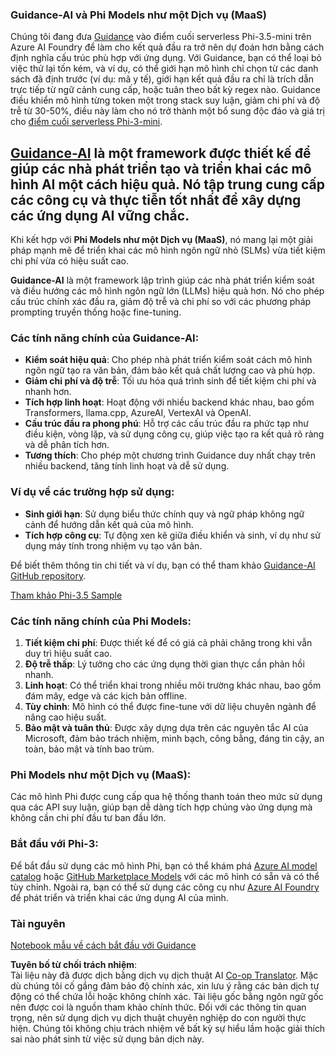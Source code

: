 <!--
CO_OP_TRANSLATOR_METADATA:
{
  "original_hash": "bd049872f37c3079c87d4fe17109cea0",
  "translation_date": "2025-05-09T07:36:57+00:00",
  "source_file": "md/01.Introduction/01/01.Guidance.md",
  "language_code": "vi"
}
-->
### Guidance-AI và Phi Models như một Dịch vụ (MaaS)
Chúng tôi đang đưa [Guidance](https://github.com/guidance-ai/guidance) vào điểm cuối serverless Phi-3.5-mini trên Azure AI Foundry để làm cho kết quả đầu ra trở nên dự đoán hơn bằng cách định nghĩa cấu trúc phù hợp với ứng dụng. Với Guidance, bạn có thể loại bỏ việc thử lại tốn kém, và ví dụ, có thể giới hạn mô hình chỉ chọn từ các danh sách đã định trước (ví dụ: mã y tế), giới hạn kết quả đầu ra chỉ là trích dẫn trực tiếp từ ngữ cảnh cung cấp, hoặc tuân theo bất kỳ regex nào. Guidance điều khiển mô hình từng token một trong stack suy luận, giảm chi phí và độ trễ từ 30-50%, điều này làm cho nó trở thành một bổ sung độc đáo và giá trị cho [điểm cuối serverless Phi-3-mini](https://aka.ms/try-phi3.5mini).

## [**Guidance-AI**](https://github.com/guidance-ai/guidance) là một framework được thiết kế để giúp các nhà phát triển tạo và triển khai các mô hình AI một cách hiệu quả. Nó tập trung cung cấp các công cụ và thực tiễn tốt nhất để xây dựng các ứng dụng AI vững chắc.

Khi kết hợp với **Phi Models như một Dịch vụ (MaaS)**, nó mang lại một giải pháp mạnh mẽ để triển khai các mô hình ngôn ngữ nhỏ (SLMs) vừa tiết kiệm chi phí vừa có hiệu suất cao.

**Guidance-AI** là một framework lập trình giúp các nhà phát triển kiểm soát và điều hướng các mô hình ngôn ngữ lớn (LLMs) hiệu quả hơn. Nó cho phép cấu trúc chính xác đầu ra, giảm độ trễ và chi phí so với các phương pháp prompting truyền thống hoặc fine-tuning.

### Các tính năng chính của Guidance-AI:
- **Kiểm soát hiệu quả**: Cho phép nhà phát triển kiểm soát cách mô hình ngôn ngữ tạo ra văn bản, đảm bảo kết quả chất lượng cao và phù hợp.
- **Giảm chi phí và độ trễ**: Tối ưu hóa quá trình sinh để tiết kiệm chi phí và nhanh hơn.
- **Tích hợp linh hoạt**: Hoạt động với nhiều backend khác nhau, bao gồm Transformers, llama.cpp, AzureAI, VertexAI và OpenAI.
- **Cấu trúc đầu ra phong phú**: Hỗ trợ các cấu trúc đầu ra phức tạp như điều kiện, vòng lặp, và sử dụng công cụ, giúp việc tạo ra kết quả rõ ràng và dễ phân tích hơn.
- **Tương thích**: Cho phép một chương trình Guidance duy nhất chạy trên nhiều backend, tăng tính linh hoạt và dễ sử dụng.

### Ví dụ về các trường hợp sử dụng:
- **Sinh giới hạn**: Sử dụng biểu thức chính quy và ngữ pháp không ngữ cảnh để hướng dẫn kết quả của mô hình.
- **Tích hợp công cụ**: Tự động xen kẽ giữa điều khiển và sinh, ví dụ như sử dụng máy tính trong nhiệm vụ tạo văn bản.

Để biết thêm thông tin chi tiết và ví dụ, bạn có thể tham khảo [Guidance-AI GitHub repository](https://github.com/guidance-ai/guidance).

[Tham khảo Phi-3.5 Sample](../../../../../code/01.Introduce/guidance.ipynb)

### Các tính năng chính của Phi Models:
1. **Tiết kiệm chi phí**: Được thiết kế để có giá cả phải chăng trong khi vẫn duy trì hiệu suất cao.
2. **Độ trễ thấp**: Lý tưởng cho các ứng dụng thời gian thực cần phản hồi nhanh.
3. **Linh hoạt**: Có thể triển khai trong nhiều môi trường khác nhau, bao gồm đám mây, edge và các kịch bản offline.
4. **Tùy chỉnh**: Mô hình có thể được fine-tune với dữ liệu chuyên ngành để nâng cao hiệu suất.
5. **Bảo mật và tuân thủ**: Được xây dựng dựa trên các nguyên tắc AI của Microsoft, đảm bảo trách nhiệm, minh bạch, công bằng, đáng tin cậy, an toàn, bảo mật và tính bao trùm.

### Phi Models như một Dịch vụ (MaaS):
Các mô hình Phi được cung cấp qua hệ thống thanh toán theo mức sử dụng qua các API suy luận, giúp bạn dễ dàng tích hợp chúng vào ứng dụng mà không cần chi phí đầu tư ban đầu lớn.

### Bắt đầu với Phi-3:
Để bắt đầu sử dụng các mô hình Phi, bạn có thể khám phá [Azure AI model catalog](https://ai.azure.com/explore/models) hoặc [GitHub Marketplace Models](https://github.com/marketplace/models) với các mô hình có sẵn và có thể tùy chỉnh. Ngoài ra, bạn có thể sử dụng các công cụ như [Azure AI Foundry](https://ai.azure.com) để phát triển và triển khai các ứng dụng AI của mình.

### Tài nguyên
[Notebook mẫu về cách bắt đầu với Guidance](../../../../../code/01.Introduce/guidance.ipynb)

**Tuyên bố từ chối trách nhiệm**:  
Tài liệu này đã được dịch bằng dịch vụ dịch thuật AI [Co-op Translator](https://github.com/Azure/co-op-translator). Mặc dù chúng tôi cố gắng đảm bảo độ chính xác, xin lưu ý rằng các bản dịch tự động có thể chứa lỗi hoặc không chính xác. Tài liệu gốc bằng ngôn ngữ gốc nên được coi là nguồn tham khảo chính thức. Đối với các thông tin quan trọng, nên sử dụng dịch vụ dịch thuật chuyên nghiệp do con người thực hiện. Chúng tôi không chịu trách nhiệm về bất kỳ sự hiểu lầm hoặc giải thích sai nào phát sinh từ việc sử dụng bản dịch này.